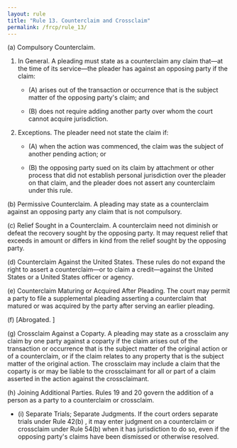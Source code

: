 ```yaml
---
layout: rule
title: "Rule 13. Counterclaim and Crossclaim"
permalink: /frcp/rule_13/
---
```


(a) Compulsory Counterclaim.


1. In General. A pleading must state as a counterclaim any claim that—at the time of its service—the pleader has against an opposing party if the claim:


    - (A) arises out of the transaction or occurrence that is the subject matter of the opposing party's claim; and


    - (B) does not require adding another party over whom the court cannot acquire jurisdiction.


2. Exceptions. The pleader need not state the claim if:


    - (A) when the action was commenced, the claim was the subject of another pending action; or


    - (B) the opposing party sued on its claim by attachment or other process that did not establish personal jurisdiction over the pleader on that claim, and the pleader does not assert any counterclaim under this rule.


(b) Permissive Counterclaim. A pleading may state as a counterclaim against an opposing party any claim that is not compulsory.


(c) Relief Sought in a Counterclaim. A counterclaim need not diminish or defeat the recovery sought by the opposing party. It may request relief that exceeds in amount or differs in kind from the relief sought by the opposing party.


(d) Counterclaim Against the United States. These rules do not expand the right to assert a counterclaim—or to claim a credit—against the United States or a United States officer or agency.


(e) Counterclaim Maturing or Acquired After Pleading. The court may permit a party to file a supplemental pleading asserting a counterclaim that matured or was acquired by the party after serving an earlier pleading.


(f) [Abrogated. ]


(g) Crossclaim Against a Coparty. A pleading may state as a crossclaim any claim by one party against a coparty if the claim arises out of the transaction or occurrence that is the subject matter of the original action or of a counterclaim, or if the claim relates to any property that is the subject matter of the original action. The crossclaim may include a claim that the coparty is or may be liable to the crossclaimant for all or part of a claim asserted in the action against the crossclaimant.


(h) Joining Additional Parties. Rules 19 and 20 govern the addition of a person as a party to a counterclaim or crossclaim.


- (i) Separate Trials; Separate Judgments. If the court orders separate trials under Rule 42(b) , it may enter judgment on a counterclaim or crossclaim under Rule 54(b) when it has jurisdiction to do so, even if the opposing party's claims have been dismissed or otherwise resolved.
